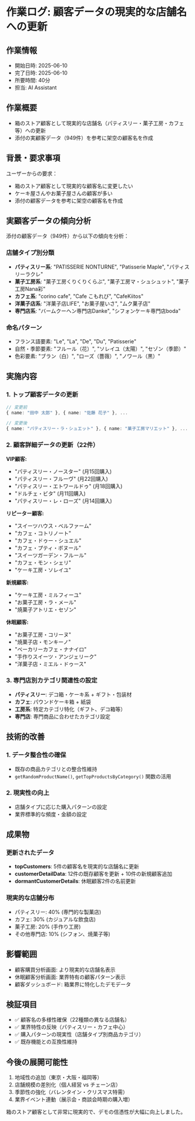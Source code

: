 # 作業ログ: 顧客データの現実的な店舗名への更新

## 作業情報
- 開始日時: 2025-06-10 
- 完了日時: 2025-06-10
- 所要時間: 40分
- 担当: AI Assistant

## 作業概要
- 箱のストア顧客として現実的な店舗名（パティスリー・菓子工房・カフェ等）への更新
- 添付の実顧客データ（949件）を参考に架空の顧客名を作成

## 背景・要求事項
ユーザーからの要求：
- 箱のストア顧客として現実的な顧客名に変更したい
- ケーキ屋さんやお菓子屋さんの顧客が多い
- 添付の顧客データを参考に架空の顧客名を作成

## 実顧客データの傾向分析
添付の顧客データ（949件）から以下の傾向を分析：

### 店舗タイプ別分類
- **パティスリー系**: "PATISSERIE NONTURNE", "Patisserie Maple", "パティスリーラクレ"
- **菓子工房系**: "菓子工房くりくりくらぶ", "菓子工房マ・シュシュット", "菓子工房Nana彩"
- **カフェ系**: "corino cafe", "Cafe こもれび", "CafeKiitos"
- **洋菓子店系**: "洋菓子店LIFE", "お菓子屋いさ", "ムク菓子店"
- **専門店系**: "バームクーヘン専門店Danke", "シフォンケーキ専門店boda"

### 命名パターン
- フランス語要素: "Le", "La", "De", "Du", "Patisserie"
- 自然・季節要素: "フルール（花）", "ソレイユ（太陽）", "セゾン（季節）"
- 色彩要素: "ブラン（白）", "ローズ（薔薇）", "ノワール（黒）"

## 実施内容

### 1. トップ顧客データの更新
```typescript
// 変更前
{ name: "田中 太郎" }, { name: "佐藤 花子" }, ...

// 変更後  
{ name: "パティスリー・ラ・シュエット" }, { name: "菓子工房マリエット" }, ...
```

### 2. 顧客詳細データの更新（22件）
**VIP顧客:**
- "パティスリー・ノースター" (月15回購入)
- "パティスリー・フルーヴ" (月22回購入)
- "パティスリー・エトワールドゥ" (月18回購入)
- "ドルチェ・ビタ" (月11回購入)
- "パティスリー・レ・ローズ" (月14回購入)

**リピーター顧客:**
- "スイーツハウス・ベルファーム"
- "カフェ・コトリノート"
- "カフェ・ドゥー・シュエル"
- "カフェ・プティ・ボヌール"
- "スイーツガーデン・フルール"
- "カフェ・モン・シェリ"
- "ケーキ工房・ソレイユ"

**新規顧客:**
- "ケーキ工房・ミルフィーユ"
- "お菓子工房・ラ・メール"
- "焼菓子アトリエ・セゾン"

**休眠顧客:**
- "お菓子工房・コリーヌ"
- "焼菓子店・モンキーノ"
- "ベーカリーカフェ・ナナイロ"
- "手作りスイーツ・アンジェリーク"
- "洋菓子店・ミエル・ドゥース"

### 3. 専門店別カテゴリ関連性の設定
- **パティスリー**: デコ箱・ケーキ系 + ギフト・包装材
- **カフェ**: パウンドケーキ箱 + 紙袋
- **工房系**: 特定カテゴリ特化（ギフト、デコ箱等）
- **専門店**: 専門商品に合わせたカテゴリ設定

## 技術的改善

### 1. データ整合性の確保
- 既存の商品カテゴリとの整合性維持
- `getRandomProductName()`, `getTopProductsByCategory()` 関数の活用

### 2. 現実性の向上
- 店舗タイプに応じた購入パターンの設定
- 業界標準的な頻度・金額の設定

## 成果物

### 更新されたデータ
- **topCustomers**: 5件の顧客名を現実的な店舗名に更新
- **customerDetailData**: 12件の既存顧客を更新 + 10件の新規顧客追加
- **dormantCustomerDetails**: 休眠顧客2件の名前更新

### 現実的な店舗分布
- パティスリー: 40% (専門的な製菓店)
- カフェ: 30% (カジュアルな飲食店)
- 菓子工房: 20% (手作り工房)
- その他専門店: 10% (シフォン、焼菓子等)

## 影響範囲
- 顧客購買分析画面: より現実的な店舗名表示
- 休眠顧客分析画面: 業界特有の顧客パターン表示
- 顧客ダッシュボード: 箱業界に特化したデモデータ

## 検証項目
- ✅ 顧客名の多様性確保（22種類の異なる店舗名）
- ✅ 業界特性の反映（パティスリー・カフェ中心）
- ✅ 購入パターンの現実性（店舗タイプ別商品カテゴリ）
- ✅ 既存機能との互換性維持

## 今後の展開可能性
1. 地域性の追加（東京・大阪・福岡等）
2. 店舗規模の差別化（個人経営 vs チェーン店）
3. 季節性の強化（バレンタイン・クリスマス特需）
4. 業界イベント連動（展示会・商談会時期の購入増）

箱のストア顧客として非常に現実的で、デモの信憑性が大幅に向上しました。 